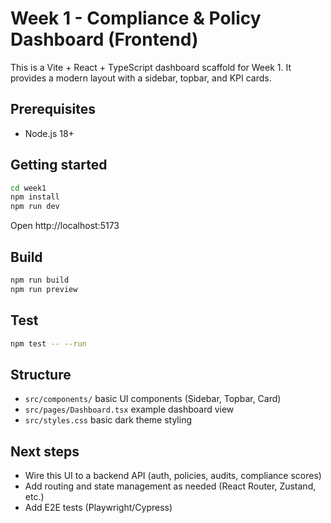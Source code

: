 # Week 1 - Compliance & Policy Dashboard (Frontend)

This is a Vite + React + TypeScript dashboard scaffold for Week 1. It provides a modern layout with a sidebar, topbar, and KPI cards.

## Prerequisites
- Node.js 18+

## Getting started
```bash
cd week1
npm install
npm run dev
```
Open http://localhost:5173

## Build
```bash
npm run build
npm run preview
```

## Test
```bash
npm test -- --run
```

## Structure
- `src/components/` basic UI components (Sidebar, Topbar, Card)
- `src/pages/Dashboard.tsx` example dashboard view
- `src/styles.css` basic dark theme styling

## Next steps
- Wire this UI to a backend API (auth, policies, audits, compliance scores)
- Add routing and state management as needed (React Router, Zustand, etc.)
- Add E2E tests (Playwright/Cypress)
